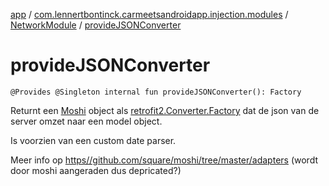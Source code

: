 [app](../../index.md) / [com.lennertbontinck.carmeetsandroidapp.injection.modules](../index.md) / [NetworkModule](index.md) / [provideJSONConverter](./provide-j-s-o-n-converter.md)

# provideJSONConverter

`@Provides @Singleton internal fun provideJSONConverter(): Factory`

Returnt een [Moshi](#) object als [retrofit2.Converter.Factory](#) dat de json van de server omzet naar een model object.

Is voorzien van een custom date parser.

Meer info op [https//github.com/square/moshi/tree/master/adapters](https//github.com/square/moshi/tree/master/adapters) (wordt door moshi aangeraden dus depricated?)

